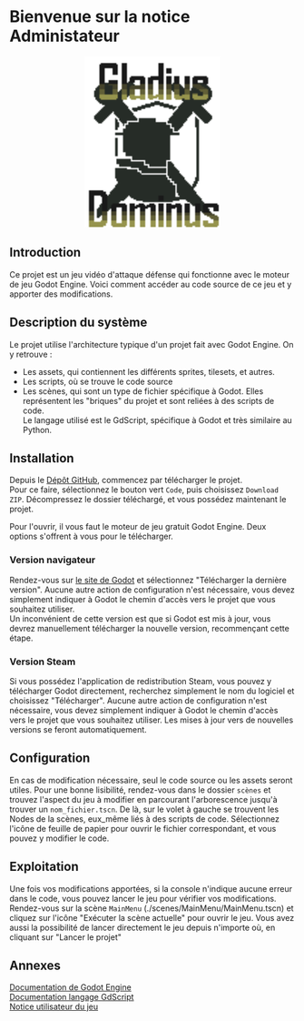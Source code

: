 # Bienvenue sur la notice Administateur


<p align="center">
  <img height=300 src="img/logoGladius.png">
</p>

## Introduction
Ce projet est un jeu vidéo d'attaque défense qui fonctionne avec le moteur de jeu Godot Engine. Voici comment accéder au code source de ce jeu et y apporter des modifications.

## Description du système
Le projet utilise l'architecture typique d'un projet fait avec Godot Engine. On y retrouve :
- Les assets, qui contiennent les différents sprites, tilesets, et autres.
- Les scripts, où se trouve le code source
- Les scènes, qui sont un type de fichier spécifique à Godot. Elles représentent les "briques" du projet et sont reliées à des scripts de code.  
Le langage utilisé est le GdScript, spécifique à Godot et très similaire au Python.

## Installation
Depuis le [Dépôt GitHub](https://github.com/Aurelienxx/Gladius), commencez par télécharger le projet.  
Pour ce faire, sélectionnez le bouton vert ```Code```, puis choisissez ```Download ZIP```. Décompressez le dossier téléchargé, et vous possédez maintenant le projet.  
  
Pour l'ouvrir, il vous faut le moteur de jeu gratuit Godot Engine. Deux options s'offrent à vous pour le télécharger.

### Version navigateur
Rendez-vous sur [le site de Godot](https://godotengine.org/fr/) et sélectionnez "Télécharger la dernière version". Aucune autre action de configuration n'est nécessaire, vous devez simplement indiquer à Godot le chemin d'accès vers le projet que vous souhaitez utiliser.  
Un inconvénient de cette version est que si Godot est mis à jour, vous devrez manuellement télécharger la nouvelle version, recommençant cette étape.

### Version Steam
Si vous possédez l'application de redistribution Steam, vous pouvez y télécharger Godot directement, recherchez simplement le nom du logiciel et choisissez "Télécharger". Aucune autre action de configuration n'est nécessaire, vous devez simplement indiquer à Godot le chemin d'accès vers le projet que vous souhaitez utiliser.
Les mises à jour vers de nouvelles versions se feront automatiquement.

## Configuration
En cas de modification nécessaire, seul le code source ou les assets seront utiles. Pour une bonne lisibilité, rendez-vous dans le dossier ```scènes``` et trouvez l'aspect du jeu à modifier en parcourant l'arborescence jusqu'à trouver un ```nom_fichier.tscn```. De là, sur le volet à gauche se trouvent les Nodes de la scènes, eux_même liés à des scripts de code. Sélectionnez l'icône de feuille de papier pour ouvrir le fichier correspondant, et vous pouvez y modifier le code.

## Exploitation
Une fois vos modifications apportées, si la console n'indique aucune erreur dans le code, vous pouvez lancer le jeu pour vérifier vos modifications. Rendez-vous sur la scène ```MainMenu``` (./scenes/MainMenu/MainMenu.tscn) et cliquez sur l'icône "Exécuter la scène actuelle" pour ouvrir le jeu.
Vous avez aussi la possibilité de lancer directement le jeu depuis n'importe où, en cliquant sur "Lancer le projet"

## Annexes
[Documentation de Godot Engine](https://docs.godotengine.org/en/stable/)  
[Documentation langage GdScript](https://docs.godotengine.org/en/stable/tutorials/scripting/gdscript/gdscript_basics.html)  
[Notice utilisateur du jeu](https://aurelienxx.github.io/Gladius/userNotice.html)  




